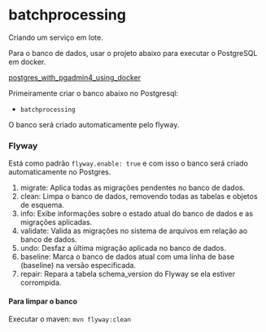 # batchprocessing

Criando um serviço em lote.

Para o banco de dados, usar o projeto abaixo para executar o PostgreSQL em docker.

[postgres_with_pgadmin4_using_docker](https://github.com/danielso2007/postgres_with_pgadmin4_using_docker)

Primeiramente criar o banco abaixo no Postgresql:

- `batchprocessing`

O banco será criado automaticamente pelo flyway.

### Flyway

Está como padrão `flyway.enable: true` e com isso o banco será criado automaticamente no Postgres.

1. migrate: Aplica todas as migrações pendentes no banco de dados.
2. clean: Limpa o banco de dados, removendo todas as tabelas e objetos de esquema.
3. info: Exibe informações sobre o estado atual do banco de dados e as migrações aplicadas.
4. validate: Valida as migrações no sistema de arquivos em relação ao banco de dados.
5. undo: Desfaz a última migração aplicada no banco de dados.
6. baseline: Marca o banco de dados atual com uma linha de base (baseline) na versão especificada.
7. repair: Repara a tabela schema_version do Flyway se ela estiver corrompida.

#### Para limpar o banco

Executar o maven: `mvn flyway:clean`